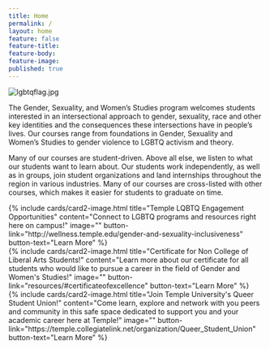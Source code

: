 ```yaml
---
title: Home
permalink: /
layout: home
feature: false
feature-title: 
feature-body: 
feature-image: 
published: true
---
```

![lgbtqflag.jpg]({{site.baseurl}}/media/lgbtqflag.jpg)

The Gender, Sexuality, and Women’s Studies program welcomes students interested in an intersectional approach to gender, sexuality, race and other key identities and the consequences these intersections have in people’s lives. Our courses range from foundations in Gender, Sexuality and Women’s Studies to gender violence to LGBTQ activism and theory.

Many of our courses are student-driven. Above all else, we listen to what our students want to learn about. Our students work independently, as well as in groups, join student organizations and land internships throughout the region in various industries. Many of our courses are cross-listed with other courses, which makes it easier for students to graduate on time.

<div class="row row-wide">
  <div class="col m12 l4">{% include cards/card2-image.html 
    title="Temple LQBTQ Engagement Opportunities" 
    content="Connect to LGBTQ programs and resources right here on campus!" 
    image="" 
    button-link="http://wellness.temple.edu/gender-and-sexuality-inclusiveness" 
    button-text="Learn More" %}
  </div>
  <div class="row row-wide">
    <div class="col m12 l4">{% include cards/card2-image.html 
      title="Certificate for Non College of Liberal Arts Students!" 
      content="Learn more about our certificate for all students who would like to pursue a career in the field of Gender and Women's Studies!" 
      image="" 
      button-link="resources/#certificateofexcellence" 
      button-text="Learn More" %}
    </div>
    <div class="row row-wide">
      <div class="col m12 l4">{% include cards/card2-image.html 
        title="Join Temple University's Queer Student Union!" 
        content="Come learn, explore and network with you peers and community in this safe space dedicated to support you and your academic career here at Temple!" 
        image="" 
        button-link="https://temple.collegiatelink.net/organization/Queer_Student_Union" 
        button-text="Learn More" %}
      </div>
</div>
